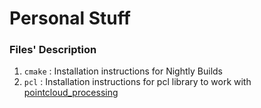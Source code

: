 # Personal Stuff


### Files' Description
1. `cmake` : Installation instructions for Nightly Builds
2. `pcl` : Installation instructions for pcl library to work with [pointcloud_processing](https://github.com/krush11/fsd_simulator/tree/master/pointcloud_process)
